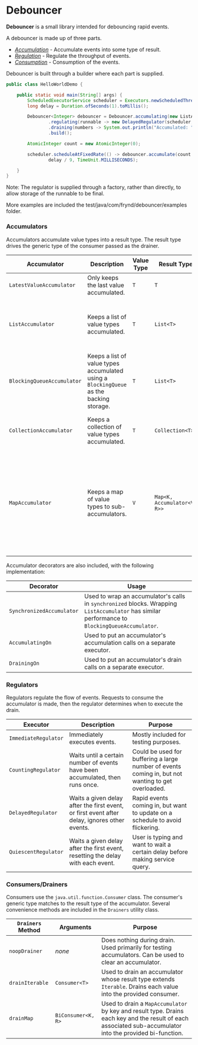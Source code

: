 # Debouncer

**Debouncer** is a small library intended for debouncing rapid events. 

A debouncer is made up of three parts.

- [_Accumulation_](#accumulators) - Accumulate events into some type of result.
- [_Regulation_](#regulators) - Regulate the throughput of events.
- [_Consumption_](#consumers) - Consumption of the events.

Debouncer is built through a builder where each part is supplied.

```java
public class HelloWorldDemo {

    public static void main(String[] args) {
        ScheduledExecutorService scheduler = Executors.newScheduledThreadPool(1);
        long delay = Duration.ofSeconds(1).toMillis();

        Debouncer<Integer> debouncer = Debouncer.accumulating(new ListAccumulator<Integer>(new ArrayList<>()))
                .regulating(runnable -> new DelayedRegulator(scheduler, delay, runnable))
                .draining(numbers -> System.out.println("Accumulated: " + numbers))
                .build();

        AtomicInteger count = new AtomicInteger(0);

        scheduler.scheduleAtFixedRate(() -> debouncer.accumulate(count.getAndIncrement()), delay / 9,
                delay / 9, TimeUnit.MILLISECONDS);

    }
}
```
Note: The regulator is supplied through a factory, rather than directly, to allow storage of the runnable to be final.

More examples are included the test/java/com/frynd/debouncer/examples folder.

### <a name="accumulators"/> Accumulators
Accumulators accumulate value types into a result type. 
The result type drives the generic type of the consumer passed as the drainer.

|Accumulator | Description | Value Type | Result Type | Purpose|
|----------- | ----------- | ---------- | ----------- | -------|
|<a name="LatestValueAccumulator"/>`LatestValueAccumulator` | Only keeps the last value accumulated. | `T` | `T` | User is typing, but only need the final value entered.|
|<a name="ListAccumulator"/>`ListAccumulator` | Keeps a list of value types accumulated. | `T` | `List<T>` | Rapid events from an external source. All events need to be shown, but multiple updates would cause flickering.|
|<a name="BlockingQueueAccumulator"/>`BlockingQueueAccumulator` | Keeps a list of value types accumulated using a `BlockingQueue` as the backing storage. | `T` | `List<T>` | Concurrent version of `ListAccumulator`.|
|<a name="CollectionAccumulator"/>`CollectionAccumulator` | Keeps a collection of value types accumulated. | `T` | `Collection<T>` | Similar to `ListAccumulator`, but can use an arbitrary backing collection.|
|<a name="MapAccumulator"/>`MapAccumulator` | Keeps a map of value types to sub-accumulators. | `V` | `Map<K, Accumulator<V, R>>`| Rapid events coming in from an external source. Each event has a key that it can be grouped by. The resulting groupings can then be accumulated by one of the other accumulators. (See [Drainers.drainMap](#drainMap))|

Accumulator decorators are also included, with the following implementation:

|Decorator | Usage|
|--------- | -----|
|<a name="SynchronizedAccumulator"/>`SynchronizedAccumulator` | Used to wrap an accumulator's calls in `synchronized` blocks. Wrapping `ListAccumulator` has similar performance to `BlockingQueueAccumulator`.|
|<a name="AccumulatingOn"/>`AccumulatingOn` | Used to put an accumulator's accumulation calls on a separate executor.|
|<a name="DrainingOn"/>`DrainingOn` | Used to put an accumulator's drain calls on a separate executor.|

### <a name="regulators"/> Regulators
Regulators regulate the flow of events. Requests to consume the accumulator is made, then the regulator determines when to execute the drain.

|Executor | Description | Purpose|
|-------- | ----------- | -------|
|<a name="ImmediateRegulator"/>`ImmediateRegulator` | Immediately executes events. | Mostly included for testing purposes.|
|<a name="CountingRegulator"/>`CountingRegulator` | Waits until a certain number of events have been accumulated, then runs once. | Could be used for buffering a large number of events coming in, but not wanting to get overloaded.|
|<a name="DelayedRegulator"/>`DelayedRegulator` | Waits a given delay after the first event, or first event after delay, ignores other events. | Rapid events coming in, but want to update on a schedule to avoid flickering.|
|<a name="QuiescentRegulator"/>`QuiescentRegulator` | Waits a given delay after the first event, resetting the delay with each event. | User is typing and want to wait a certain delay before making service query.|

### <a name="consumers"/> Consumers/Drainers
Consumers use the `java.util.function.Consumer` class. 
The consumer's generic type matches to the result type of the accumulator.
Several convenience methods are included in the `Drainers` utility class.

|`Drainers` Method | Arguments | Purpose|
|----------------- | --------- | -------|
|<a name="noopDrainer"/>`noopDrainer`     | *none*    | Does nothing during drain. Used primarily for testing accumulators. Can be used to clear an accumulator. |
|<a name="drainIterable"/>`drainIterable`   | `Consumer<T>` | Used to drain an accumulator whose result type extends `Iterable`. Drains each value into the provided consumer.|
|<a name="drainMap"/>`drainMap`        | `BiConsumer<K, R>` | Used to drain a `MapAccumulator` by key and result type. Drains each key and the result of each associated sub-accumulator into the provided bi-function.|`Consumer<K, R>` | Used to drain a `MapAccumulator` by key and result type. Drains each key and the result of each associated sub-accumulator into the provided bi-function.|